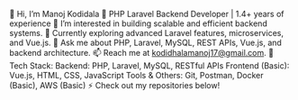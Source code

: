 👋 Hi, I’m Manoj Kodidala
🚀 PHP Laravel Backend Developer | 1.4+ years of experience
👀 I’m interested in building scalable and efficient backend systems.
🌱 Currently exploring advanced Laravel features, microservices, and Vue.js.
💬 Ask me about PHP, Laravel, MySQL, REST APIs, Vue.js, and backend architecture.
📫 Reach me at kodidhalamanoj17@gmail.com.
🔧 Tech Stack:
      Backend: PHP, Laravel, MySQL, RESTful APIs
      Frontend (Basic): Vue.js, HTML, CSS, JavaScript
      Tools & Others: Git, Postman, Docker (Basic), AWS (Basic)
⚡ Check out my repositories below!
